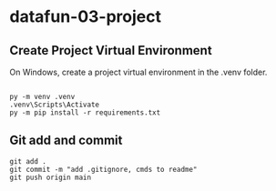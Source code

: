 # datafun-03-project

## Create Project Virtual Environment

On Windows, create a project virtual environment in the .venv folder. 

```shell

py -m venv .venv
.venv\Scripts\Activate
py -m pip install -r requirements.txt

```

## Git add and commit 

```shell
git add .
git commit -m "add .gitignore, cmds to readme"
git push origin main
```
